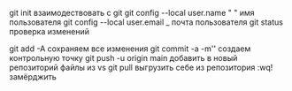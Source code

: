 git init взаимодествовать с git
git config --local user.name " " имя пользователя
git config --local user.email _ почта пользователя
git status проверка изменений

git add -A  сохраняем все изменения
git commit -a -m'' создаем контрольную точку
git push -u origin main  добавить в новый репозиторий файлы из vs
git pull выгрузить себе из репозитория
:wq! замёрджить 
